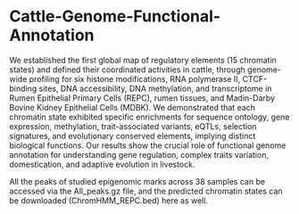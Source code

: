 # Cattle-Genome-Functional-Annotation
We established the first global map of regulatory elements (15 chromatin states) and defined their coordinated activities in cattle, through genome-wide profiling for six histone modifications, RNA polymerase II, CTCF-binding sites, DNA accessibility, DNA methylation, and transcriptome in Rumen Epithelial Primary Cells (REPC), rumen tissues, and Madin-Darby Bovine Kidney Epithelial Cells (MDBK). We demonstrated that each chromatin state exhibited specific enrichments for sequence ontology, gene expression, methylation, trait-associated variants, eQTLs, selection signatures, and evolutionary conserved elements, implying distinct biological functions. Our results show the crucial role of functional genome annotation for understanding gene regulation, complex traits variation, domestication, and adaptive evolution in livestock.    

All the peaks of studied epigenomic marks across 38 samples can be accessed via the All_peaks.gz file, and the predicted chromatin states can be downloaded (ChromHMM_REPC.bed) here as well.
